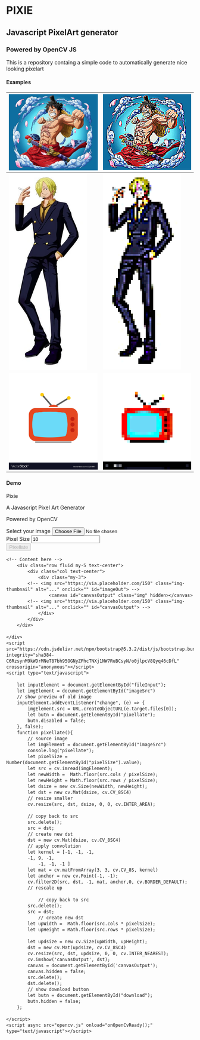# PIXIE
## Javascript PixelArt generator
### Powered by OpenCV JS

This is a repository containg a simple code to automatically generate nice looking pixelart

#### Examples

|![alt text](assets/img.png "Title")|![alt text](assets/pixellated/luffy-5px.png "Title")|
|---|---|
|![alt text](assets/sanji.webp "Title")|![alt text](assets/pixellated/sanji-5px.png "Title")|
|![alt text](assets/tv_icon.jpg "Title")|![alt text](assets/pixellated/tv_icon-30px.png "Title")|
#### Demo



<!-- <!doctype html> -->
<html lang="en">
  <head>
    <meta charset="utf-8">
    <meta name="viewport" content="width=device-width, initial-scale=1">
    <title>Pixie</title>
    <link href="https://cdn.jsdelivr.net/npm/bootstrap@5.3.2/dist/css/bootstrap.min.css" rel="stylesheet" integrity="sha384-T3c6CoIi6uLrA9TneNEoa7RxnatzjcDSCmG1MXxSR1GAsXEV/Dwwykc2MPK8M2HN" crossorigin="anonymous">
    
  </head>
  <body>
    <div class="container fluid">
    <p class="h1 my-5 display-1">Pixie</p>
    <p class="h4 my-5 disabled">A Javascript Pixel Art Generator</p>
    <p class="h5 my-5 disabled">Powered by OpenCV</p>
    <div class="container fluid">
            <div class="row fluid">
                <div class="col-md-10 col-sm-10">
                    <label for="fileInput" class="form-label">Select your image</label>
                    <input class="form-control" type="file" id="fileInput"  >
                </div>
                <div class="col-md-2 col-sm-4">
                    <label for="pixelSize" class="form-label">Pixel Size</label>
                    <input type="text" class="form-control" id="pixelSize" value="10"   >
                </div>
            </div>
            <div class="row fluid my-5 text-center">
                <div class="col text-center">
                    <button type="button" class="btn btn-primary" id="pixellate" onclick="pixellate()" disabled>Pixellate</button>
                </div>
            </div>
            <div class="row fluid my-5 text-center">
                <div class="col text-center">
                    <div class="my-3">
                        <img src="https://via.placeholder.com/150" class="img" alt="..." onclick="" hidden id="imageSrc">
                    </div>
                </div>  
            </div>  

    <!-- Content here -->
        <div class="row fluid my-5 text-center">
            <div class="col text-center">
                <div class="my-3">
            <!-- <img src="https://via.placeholder.com/150" class="img-thumbnail" alt="..." onclick="" id="imageOut"> -->
                    <canvas id="canvasOutput" class="img" hidden></canvas>
            <!-- <img src="https://via.placeholder.com/150" class="img-thumbnail" alt="..." onclick="" id="canvasOutput"> -->
                </div>
            </div>
        </div>

    </div>
    <script src="https://cdn.jsdelivr.net/npm/bootstrap@5.3.2/dist/js/bootstrap.bundle.min.js" integrity="sha384-C6RzsynM9kWDrMNeT87bh95OGNyZPhcTNXj1NW7RuBCsyN/o0jlpcV8Qyq46cDfL" crossorigin="anonymous"></script>
    <script type="text/javascript">
        
        let inputElement = document.getElementById("fileInput");
        let imgElement = document.getElementById("imageSrc")
        // show preview of old image
        inputElement.addEventListener("change", (e) => {
            imgElement.src = URL.createObjectURL(e.target.files[0]);
            let butn = document.getElementById("pixellate");
            butn.disabled = false;
        }, false);
        function pixellate(){
            // source image
            let imgElement = document.getElementById("imageSrc")
            console.log("pixellate");
            let pixelSize = Number(document.getElementById("pixelSize").value);
            let src = cv.imread(imgElement);
            let newWidth =  Math.floor(src.cols / pixelSize);
            let newHeight = Math.floor(src.rows / pixelSize);
            let dsize = new cv.Size(newWidth, newHeight);
            let dst = new cv.Mat(dsize, cv.CV_8SC4)
            // resize smaller
            cv.resize(src, dst, dsize, 0, 0, cv.INTER_AREA);
            
            // copy back to src
            src.delete();
            src = dst;
            // create new dst
            dst = new cv.Mat(dsize, cv.CV_8SC4)
            // apply convolution
            let kernel = [-1, -1, -1, 
            -1, 9, -1,
                -1, -1, -1 ]
            let mat = cv.matFromArray(3, 3, cv.CV_8S, kernel)
            let anchor = new cv.Point(-1, -1);
            cv.filter2D(src, dst, -1, mat, anchor,0, cv.BORDER_DEFAULT);
            // rescale up
            
                // copy back to src
            src.delete();
            src = dst;
                // create new dst
            let upWidth =  Math.floor(src.cols * pixelSize);
            let upHeight = Math.floor(src.rows * pixelSize);

            let updsize = new cv.Size(upWidth, upHeight);
            dst = new cv.Mat(updsize, cv.CV_8SC4)
            cv.resize(src, dst, updsize, 0, 0, cv.INTER_NEAREST);
            cv.imshow('canvasOutput', dst);
            canvas = document.getElementById('canvasOutput');
            canvas.hidden = false;
            src.delete(); 
            dst.delete();
            // show download button
            let butn = document.getElementById("download");
            butn.hidden = false;
        };
        
    </script>
    <script async src="opencv.js" onload="onOpenCvReady();" type="text/javascript"></script>
  </body>
</html>